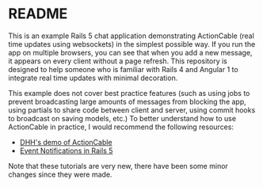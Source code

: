 # README

This is an example Rails 5 chat application demonstrating ActionCable (real time updates using websockets) in the simplest possible way. If you run the app on multiple browsers, you can see that when you add a new message, it appears on every client without a page refresh. This repository is designed to help someone who is familiar with Rails 4 and Angular 1 to integrate real time updates with minimal decoration.

This example does not cover best practice features (such as using jobs to prevent broadcasting large amounts of messages from blocking the app, using partials to share code between client and server, using commit hooks to broadcast on saving models, etc.) To better understand how to use ActionCable in practice, I would recommend the following resources:

* [DHH's demo of ActionCable](https://www.youtube.com/watch?v=n0WUjGkDFS0)
* [Event Notifications in Rails 5](https://www.onehub.com/blog/2016/02/18/event-notifications-in-rails-5-with-actioncable/)

Note that these tutorials are very new, there have been some minor changes since they were made.
